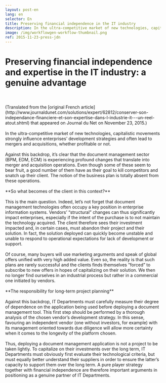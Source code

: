 ```yaml
---
layout: post-en
lang: en
selector: En
title: Preserving financial independence in the IT industry
description: In the ultra-competitive market of new technologies, capitalistic movements strongly influence enterprises’ development strategies and often lead to mergers and acquisitions, whether profitable or not.
image: /img/workflowgen-workflow-thumbnail.png
ref: 2015-11-23-press-jdn
---	
```


# Preserving financial independence and expertise in the IT industry: a genuine advantage
<br/>
<br/>
(Translated from the [original French article](http://www.journaldunet.com/solutions/expert/62812/conserver-son-independance-financiere-et-son-expertise-dans-l-industrie-it---un-reel-atout.shtml) that appeared on Journal du Net on November 23, 2015.)
<br/>
<br/>
In the ultra-competitive market of new technologies, capitalistic movements strongly influence enterprises’ development strategies and often lead to mergers and acquisitions, whether profitable or not.
<br/>
<br/>
Against this backdrop, it’s clear that the document management sector (BPM, EDM, ECM) is experiencing profound changes that translate into merger and acquisition operations. Even though some of these seem to bear fruit, a good number of them have as their goal to kill competitors and snatch up their client. The notion of the business plan is totally absent from these operations.
<br/>
<br/>
**So what becomes of the client in this context?**
<br/>
<br/>
This is the main question. Indeed, let’s not forget that document management technologies often occupy a key position in enterprise information systems. Vendors’ “structural” changes can thus significantly impact enterprises, especially if the intent of the purchase is to not maintain the technology acquired. The client therefore sees their investment impacted and, in certain cases, must abandon their project and their solution. In fact, the solution deployed can quickly become unstable and unable to respond to operational expectations for lack of development or support.
<br/>
<br/>
Of course, many buyers will use marketing arguments and speak of global offers unified with very high added value. Even so, the reality is that such plans are rarely successful and the clients finds themselves “forced” to subscribe to new offers in hopes of capitalizing on their solution. We then no longer find ourselves in an industrial process but rather in a commercial one initiated by vendors.
<br/>
<br/>
**The responsibility for long-term project planning**
<br/>
<br/>
Against this backdrop, IT Departments must carefully measure their degree of dependence on the application being used before deploying a document management tool. This first step should be performed by a thorough analysis of the chosen vendor’s development strategy. In this sense, favouring an independent vendor (one without investors, for example) with its management oriented towards due diligence will allow more certainty when it comes to the longevity of the platform chosen.
<br/>
<br/>
Thus, deploying a document management application is not a project to be taken lightly. To capitalize on their investments over the long term, IT Departments must obviously first evaluate their technological criteria, but must equally better understand their suppliers in order to ensure the latter’s capacity to support them over the long term. A pure player strategy together with financial independence are therefore important arguments in positioning as a genuine partner of IT Departments.